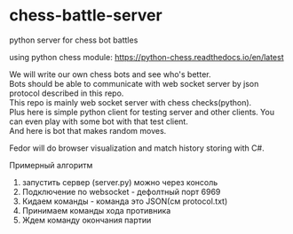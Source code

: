 # chess-battle-server  
python server for chess bot battles  

using python chess module: https://python-chess.readthedocs.io/en/latest  

We will write our own chess bots and see who's better.  
Bots should be able to communicate with web socket server by json protocol described in this repo.  
This repo is mainly web socket server with chess checks(python).  
Plus here is simple python client for testing server and other clients. You can even play with some bot with that test client.  
And here is bot that makes random moves.  

Fedor will do browser visualization and match history storing with C#.  

Примерный алгоритм  
1. запустить сервер (server.py) можно через консоль  
2. Подключение по websocket - дефолтный порт 6969  
3. Кидаем команды - команда это JSON(см protocol.txt)  
4. Принимаем команды хода противника  
5. Ждем команду окончания партии  
